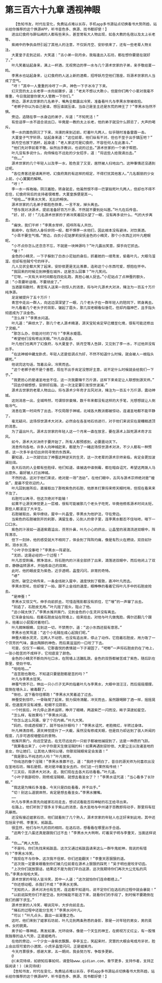 # 第三百六十九章 透视神眼
        【告知书友，时代在变化，免费站点难以长存，手机app多书源站点切换看书大势所趋，站长给你推荐的这个换源APP，听书音色多、换源、找书都好使！】
       进出幻食府与醉仙阙的人都有些来头，甚至常有大人物出现，如各大教的名宿以及太上长老等。
       紫阙中的争执自然引起了其他人的注意，不仅妖月空、安妙依来了，还有一些老辈人物关注。
       大夏皇子走到近前，大笑道：“古小弟一别月余，我每逢出入石坊，都在想你要是在就好了。”
       叶凡笑着站起身来，满上一杯酒，无视旁边的李一水与几个源术世家的子弟，亲手敬给夏一鸣。
       李黑水也站起身来，让幻食府的人送上新的酒肴，招呼妖月空他们落座，将源术世家的人当成了空气。
       “哼！”其中一人重重的冷哼了一声，神色一下子冰冷了下来。
       幻灭宫的太上长老李一水向前踱步，道：“老夫不想以大欺小，但是你们两个小辈对我毫不尊重，今日我就替你家大人管教一下你们。”
       旁边，源术古世家的几名弟子，嘴角全都露出冷笑，准备看叶凡与李黑水惨被收拾。
       “老梆子你以为自己是谁，想压谁就压谁，当自己是圣主还是东荒的神王了？”李黑水怡然不惧。
       旁边，追随在李一水身边的弟子，斥道：“不知死活！”
       有些话李一水不适合说出口，毕竟是一教的太上长老，他的弟子就没什么顾忌了，大声的喝斥。
       李一水的面色阴沉了下来，冷漠的来到近前，盯着叶凡两人，似乎随时准备雷霆一击。
       大夏皇子气宇轩昂，站起身来道：“这位前辈，他们纵有不对，但也不至于出手镇压吧？”
       妖月空也放下酒杯，起身道：“老人家这可是幻食府，不容任何人在此激斗。”
       “他们先对李前辈不敬，纵然出手教训，也说的过去。”源术世家的一个弟子帮腔。
       叶凡没有多说什么，向侍候在不远处的少女招手，道：“将这些人给我请出去。”
       “你……”
       源术世家的几个年轻人以及李一水，脸色变了又变，居然被人扫地出门，这种事情还没遇到过呢。
       “各位贵客还是请离开吧，幻食府真的有这样的规定，不得打扰其他客人。”几名靓丽的少女上前，小心翼翼的解释。
       “哼！”
       李一水一挥袍袖，阴沉着脸，转身就走，他虽然恨不得一巴掌拍死叶凡两人，但却也不得不忍住，幻食府背后的支持者很难惹，大夏皇族便是其一。
       “哈哈……”李黑水大笑，无比的畅快。
       源术世家的几名弟子都脸色铁青，一言不发，掉头离去。
       “想与我对决源术，提前准备好百万斤源，不然就不要到处叫嚣。”叶凡在后传音。
       “好，好，好！”几名源术世家的子弟冷笑着回头望了一眼，没有再多说什么，气的大步离去。
       “痛快，我们干杯！”李黑水举杯，招呼所有人共饮。
       紫阙中，在场的人身份非同一般，都不惧李一水他们，因此根本没有避讳，对饮美酒。
       “小乖不要生气哦。”旁边，白衣小尼姑萝莉安抚金色的小精灵，那个小东西正对叶凡瞪眼呢。
       “小不点你怎么还念念不忘，不就是一块神源吗？”叶凡露出笑意，探手向它抓去。
       “嗖！”
       金色的小精灵，一下子躲到了白衣小尼姑的身后，抓着她的一缕秀发，偷看叶凡，大眼乌溜溜，但却有些贼兮兮的样子。
       几人见状全都大笑了起来，安妙依更是无比羡慕，连称这个小东西可爱，想抱在怀中。
       “我回来的时候见到神蚕在城外，这是怎么回事？”叶凡笑问。
       “它呀，一天有大半时间都在四处乱跑，真担心被人捉去。”小尼姑点了点神蚕的额头，道：“小乖要听话哦，不要顽皮了。”
       当酒宴将散时，青宫有人送来一则惊人的消息，将与叶凡源术大对决，赌注为一百五十万斤纯净源。
       足足被提升了五十万斤！
       青宫中走出一群人，向这边深深望了一眼，几个老头子在一群年轻人的陪同下，转身离去。
       叶凡看着几个老头子的背影，皱起了眉头，那几双老眼看似昏花，但却内蕴神芒，且手指头彻底成为了淡金色。
       “怎么样？”李黑水问道。
       叶凡道：“麻烦大了，那几个老人源术精湛，源天宝轮肯定早已臻至化境，很有可能还修出了灵眼。”
       “那怎么办，你能对付的了吗？”李黑水蹙眉。
       “希望他们没有修出天眼。”叶凡自语道。
       叶凡他们也离开了幻食府，与大夏皇子、妖月空等人告辞，又见到了李一水，不过他并没有出手。
       “在这神城中藏龙卧虎，年轻人还是低调点为好，不然不知道什么时候，就会被人一根指头碾死。”
       他说完这句话，驾着云朵，冷笑而去。
       “这个老梆子绝不是个善茬，现在不出手肯定没憋好主意，说不定什么时候就会给我们一下子。”
       “我更担心的是诸圣地坐不住，这一次我要赌千万斤源，这样下来肯定让人联想到源天师。”
       “回去仔细想想，安排好后路，这一次注定要引发惊世波澜。”
       源术古世家的老辈人物出山，将与源术少年奇才古风对决，赌注为一百五十万斤源，震动神城。
       这则消息一出，全城哗然，可谓惊世豪赌，数千年来都没有这样的大手笔，光想想就让人倒吸冷气。
       消息在第一时间传了出去，不仅局限于神城，北域各大教派都被惊动，连诸圣地都不能平静了。
       毫无疑问，这场惊世源术大对决，必然会在各圣地石坊进行，对于他们来说实在是糟糕透顶的消息。
       为了逼出叶凡，源术古世家的年轻人这一个月来一直在放言，要在源术上踩死源术奇才古风。
       如今，源术大对决终于要开始了，所有人都预感到，必要震动天下。
       消息传向各地，许多人向神城赶来，都是为了一睹这场惊世源术对决，不少人都有一种预感，这一次多半会切出非同寻常的东西来。
       要知道，上一次就切出了神蚕这种逆天的生灵，这一次老辈的源术宗师亲临，肯定会更加波澜壮阔。
       各大石坊的人全都有些脸绿，他们知道，谁被选中谁倒霉，都在暗自诅咒，希望这两拨人马出意外，最好被人打出神城。
       不然的话，这对于他们来说，绝对是一场“浩劫”。在他们眼中，古风与源术宗师绝对是“蝗虫”，是最不受欢迎的人。
       叶凡回到居所后，直接取出了那枚紫色的石胆，他原本打算将来修天眼时用，但现在看来来不及了。
       石胆可以再寻，但这次绝对不能输！
       如果不让源天神觉更上一层楼，很有可能被那几个老头子吃死，毕竟他修炼源术时间太短，那些人都浸淫了大半生。
       石胆被取出，紫华缭绕，屋中一片晶莹，李黑水为他护法，守在旁边。
       当紫色的石胆被剖开的刹那，满屋生香，沁到人的骨子里，连李黑水都忍不住咕哝，咽下一口口水。
       紫色的汁液如一道道紫霞溢出，芬芳扑鼻，叶凡小心的挤出，让晶莹的液滴流进双眼中，阵阵清凉。
       但下一刻钟，他的感受就大不相同了，体会到了阵阵灼痛，像是有烈火在燃烧，双目如针刺，泪水长流。
       “小叶子你没事吧？”李黑水一阵紧张。
       “无妨，这是必经的一个过程！”
       叶凡忍受刺痛，擦净泪水，将石胆内的汁液全部挤了出来，滴落进双眼中，而后他闭上了双目，静静运转源术，开始炼自己的双眸。
       此时，他的眼皮变为紫色，近乎透明，晶莹闪闪，非常的奇特。
       “哧”
       突然，破空之响传来，一条金线射入屋中，速度快到了极致，直冲叶凡而去。
       李黑水怒吼，但却慢了一拍，跟不上金线的速度，眼睁睁的看着它将叶凡手中的石胆皮抢去。
       “是神蚕！”
       李黑水又惊又气，伸手向前抓去，可惜连残影都没有抓住，它“嗖”的一声窜了出去。
       “别追了，石胆皮无用。”叶凡摇了摇头，阻止了他。
       “这小贼太快了。”李黑水推开房门，见到金色的小生灵并没有离去。
       它浑身金灿灿，抱着石胆皮站在院墙上，扭来扭去，对他与叶凡做鬼脸，偶尔还翻几个跟头，扭着以小屁股对着他们。
       叶凡微眯眼睛，见到这一切，不禁莞尔，道：“这小东西还挺有意思。”
       李黑水也笑骂道：“这个小毛贼在成心起我们呢。”
       神蚕大眼水灵灵，见两人不动怒，也没有追出来，停止了动作。它抱着石胆皮，用力吸了一个芬芳的气味，露出陶醉的神色，而后美滋滋的一口咬了下去。
       可是，仅仅下一瞬间，它那喜悦的表情就一下子凝固了，“吧唧”一声将石胆皮扔在了地上，一张小脸苦的不成样子，它彻底变了颜色。
       金色的小精灵不断向外吐口水，在院墙上活蹦乱跳，金色的双唇都被苦成了紫色，随后趴在那里，使劲干呕。
       “哈哈哈……”
       “连苦胆也敢吃，不知道只要是胆都是苦的吗？”
       叶凡与李黑水狂笑。
       神蚕气愤不已，伸出一只小爪子无声的指着叶凡与李黑水，大眼中泪汪汪，而后摇摇摆摆，栽倒在墙头上，被毒翻了。
       “倒也，这下看你往哪跑！”李黑水大笑着追了过去。
       神蚕受到惊吓，一骨碌爬了起来，努力保持清醒，冲天而去，虽然跟喝醉了酒一样，摇摇晃晃，但速度并没有减慢，眨眼不见踪影。
       一个时辰后，叶凡停止源术运转，睁开了眼睛，两道紫芒一闪而没，眸子深邃如星空。
       “怎么样，有效果吗？”李黑水问道。
       “你怎么这么风骚，穿了个花内裤。”叶凡大笑。
       “妈的，你成透视眼了，就不怕长针眼吗？！”李黑水诅咒，老脸微红，半转过身体。
       叶凡神清目明，源天神觉提升了一大截，虽然没有修成天眼，但是目力却达到了骇人听闻的程度，几乎可透视墙壁后的景物。
       他推开房门，向远空望去，在无尽远处的一只蚊子都被他捕捉到了，这是一种质的飞跃。
       “我算看出来了，小叶子你是天生做淫贼的料！如果再遇到安妙依、大夏公主以及诸圣地的圣女，你让她们、让其他人情何以堪，你那双贼眼肯定会发直！”
       “我是那么不纯洁的人吗？”叶凡微笑。
       “你纯洁的像个淫贼！”李黑水羡慕不已，道：“我终于明白了，昔日的源天师为何喜欢出没在圣地石坊，赌石是假，绝对是冲着圣女去的，你们这一行果然有传统！”
       “三天后，将源术大对决，走，我们现在去各大石坊看看。”叶凡道。
       “小叶子我鄙视你，刚修成淫贼眼，就想去看圣女了？！”李黑水诅咒道：“当心看多了长针眼。”
       “我这是为赌石多准备，今天只是四处看看，并不出手。”
       “切！别这么道貌岸然，肯定是想去看圣女。”李黑水撇嘴。
       ……
       叶凡与李黑水首先向姬家石坊走去，想试试看能否将神秘的石王给寻出来。
       在路上，他们听到了很多关于紫山的消息，各大圣地与中州诸子百教即将动手，那里将有狂风暴雨。
       还没有接近姬家石坊，他们就看到了几个熟人，源术世家的年轻人也正好来到此地，其中还包括吴子明、李重天、拓跋昌。
       很显然，他们与叶凡的目的相同，在选石坊，想看看在哪里出手合适。
       “这两个王八蛋还真是跟我们过不去！”李黑水大大咧咧，盯着吴子明与李重天，当面这样说道。
       “你……”两人大怒。
       “不是吗，你们先找来拓跋昌，这次又通过拓跋昌请来这么一群牛鬼蛇神，我说的有错吗？”李黑水冷笑。
       “我现在不与你争，这次我不信邪，你们还能翻天！”李重天恶狠狠的道。
       “这次我一定要亲眼看到你们被几位前辈在源术上狠狠的踩死！”吴子明也是咬牙切齿。
       “上次你们就放狠话，结果还不是为我们平白送源，这次我期待你们再次大公无私的风险。”李黑水哈哈大笑。
       源术世家的年轻人皆冷笑，其中一人道：“这次就怕你们连命都搭上。”
       “你还想动粗，杀我们不成？”李黑水无惧。
       “无知的人，源术对决也有生死，连这都不知道吗，说不定你们在选石的过程中就会暴毙！”
       “以前说踩死你们不是空话，到时候能不能活下来，就看你们的手段了，到时候不要跪倒在我们的脚下求生。”
       源术世家的人冷笑，嘲讽完毕，大步向前走去。
       “赌石的过程中还能分生死？”李黑水问叶凡。
       “可以！”叶凡点头，露出一丝凝重之色。
       这时，他们来到了姬家石坊前，叶凡见到两条熟悉的身影，那是一对年轻的男女，男的英伟，女的貌美。
       男子如一尊神祗，黑发如瀑，光环绕体，像是一个天生的神王，在俯视万丈红尘，有一股惟我独尊的迫人气势，正是姬皓月。
       在他的旁边，一个少女一身紫衣飘飘，亭亭玉立，笑起来时，灵慧的大眼会弯成月牙状，脸上会出现可爱的小酒窝，小虎牙晶莹闪闪，正是姬紫月。
       今天月票很多，感谢大家，五一期间，我会努力写，争取多更新。
       @
       @(未完待续，如欲知后事如何，请登陆www.qidian.com，章节更多，支持作者，支持正版阅读！)（未完待续）
       【告知书友，时代在变化，免费站点难以长存，手机app多书源站点切换看书大势所趋，站长给你推荐的这个换源APP，听书音色多、换源、找书都好使！】